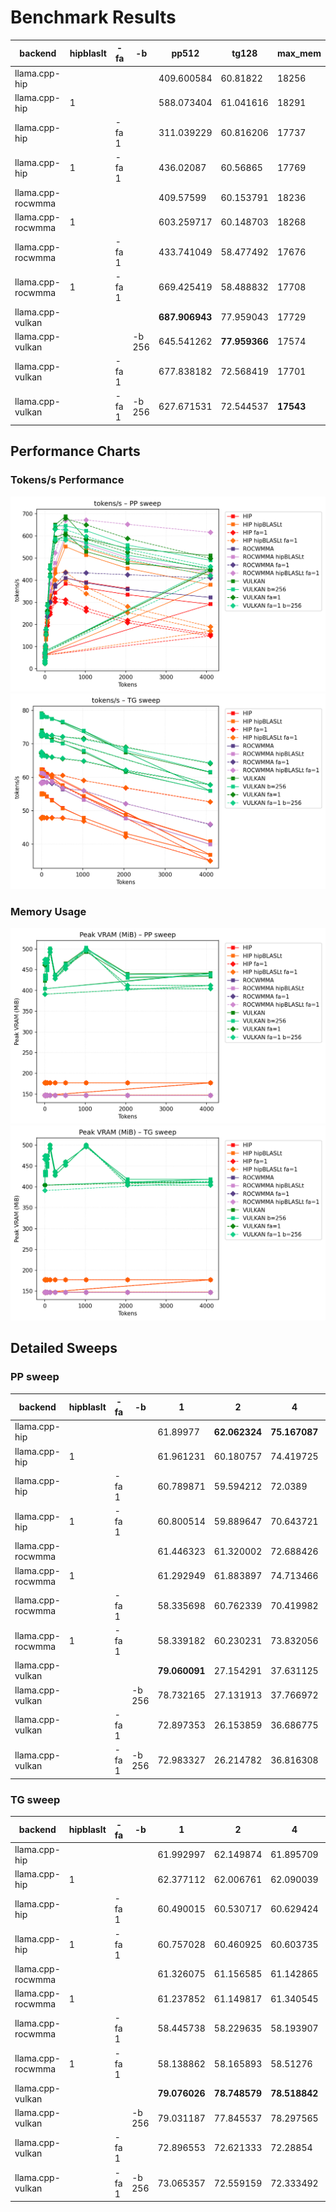 # Benchmark Results
| backend           | hipblaslt   | -fa   | -b     | pp512          | tg128         | max_mem   |
|-------------------|-------------|-------|--------|----------------|---------------|-----------|
| llama.cpp-hip     |             |       |        | 409.600584     | 60.81822      | 18256     |
| llama.cpp-hip     | 1           |       |        | 588.073404     | 61.041616     | 18291     |
| llama.cpp-hip     |             | -fa 1 |        | 311.039229     | 60.816206     | 17737     |
| llama.cpp-hip     | 1           | -fa 1 |        | 436.02087      | 60.56865      | 17769     |
| llama.cpp-rocwmma |             |       |        | 409.57599      | 60.153791     | 18236     |
| llama.cpp-rocwmma | 1           |       |        | 603.259717     | 60.148703     | 18268     |
| llama.cpp-rocwmma |             | -fa 1 |        | 433.741049     | 58.477492     | 17676     |
| llama.cpp-rocwmma | 1           | -fa 1 |        | 669.425419     | 58.488832     | 17708     |
| llama.cpp-vulkan  |             |       |        | **687.906943** | 77.959043     | 17729     |
| llama.cpp-vulkan  |             |       | -b 256 | 645.541262     | **77.959366** | 17574     |
| llama.cpp-vulkan  |             | -fa 1 |        | 677.838182     | 72.568419     | 17701     |
| llama.cpp-vulkan  |             | -fa 1 | -b 256 | 627.671531     | 72.544537     | **17543** |
## Performance Charts

### Tokens/s Performance
![PP Tokens/s](pp_tokens_per_sec.png)
![TG Tokens/s](tg_tokens_per_sec.png)

### Memory Usage
![PP VRAM](pp_vram_peak_mib.png)
![TG VRAM](tg_vram_peak_mib.png)

## Detailed Sweeps

### PP sweep
| backend           | hipblaslt   | -fa   | -b     | 1             | 2             | 4             | 8             | 16             | 32             | 64             | 128            | 256            | 512            | 1024           | 2048           |    4096 |
|-------------------|-------------|-------|--------|---------------|---------------|---------------|---------------|----------------|----------------|----------------|----------------|----------------|----------------|----------------|----------------|---------|
| llama.cpp-hip     |             |       |        | 61.89977      | **62.062324** | **75.167087** | 70.001163     | 104.208832     | 131.701348     | 237.931089     | 304.838551     | 372.878237     | 409.600584     | 389.87139      | 361.44135      | nan     |
| llama.cpp-hip     | 1           |       |        | 61.961231     | 60.180757     | 74.419725     | 44.855673     | 77.965553      | 145.758834     | 210.792014     | 327.099061     | 449.717865     | 588.073404     | 543.295718     | 486.870445     | 423.376 |
| llama.cpp-hip     |             | -fa 1 |        | 60.789871     | 59.594212     | 72.0389       | 64.734739     | 99.164293      | 157.106995     | 205.575185     | 254.431591     | 316.36407      | 311.039229     | 273.025714     | 217.612154     | 155.357 |
| llama.cpp-hip     | 1           | -fa 1 |        | 60.800514     | 59.889647     | 70.643721     | 66.717836     | 102.537572     | 164.927606     | 222.384287     | 321.230857     | 431.00197      | 436.02087      | 368.252575     | 279.957546     | 188.261 |
| llama.cpp-rocwmma |             |       |        | 61.446323     | 61.320002     | 72.688426     | 71.316654     | 105.724131     | 169.782807     | 236.863574     | 301.067618     | 369.886053     | 409.57599      | 387.407228     | 358.292829     | 321.517 |
| llama.cpp-rocwmma | 1           |       |        | 61.292949     | 61.883897     | 74.713466     | 53.294918     | 89.761037      | 152.182501     | 231.086387     | 350.456361     | 477.238846     | 603.259717     | 561.962556     | 501.151272     | 432.93  |
| llama.cpp-rocwmma |             | -fa 1 |        | 58.335698     | 60.762339     | 70.419982     | 68.450743     | 101.789257     | 173.80596      | 234.427004     | 299.650716     | 378.628417     | 433.741049     | 432.04224      | 424.53785      | 408.923 |
| llama.cpp-rocwmma | 1           | -fa 1 |        | 58.339182     | 60.230231     | 73.832056     | **71.902968** | **107.399714** | 170.322197     | 256.709488     | 383.304214     | 522.642229     | 669.425419     | **671.635018** | **652.034411** | 615.832 |
| llama.cpp-vulkan  |             |       |        | **79.060091** | 27.154291     | 37.631125     | 56.257585     | 105.452925     | **180.242566** | **292.718706** | **466.336689** | **650.379646** | **687.906943** | 586.911516     | 543.736137     | 510.67  |
| llama.cpp-vulkan  |             |       | -b 256 | 78.732165     | 27.131913     | 37.766972     | 56.171287     | 105.069474     | 179.59977      | 288.956272     | 463.198965     | 644.810565     | 645.541262     | 623.392091     | 558.204639     | 489.27  |
| llama.cpp-vulkan  |             | -fa 1 |        | 72.897353     | 26.153859     | 36.686775     | 55.056082     | 102.942556     | 176.129207     | 283.827002     | 449.67303      | 631.752709     | 677.838182     | 649.704015     | 588.048481     | 497.965 |
| llama.cpp-vulkan  |             | -fa 1 | -b 256 | 72.983327     | 26.214782     | 36.816308     | 55.064904     | 103.123413     | 176.664282     | 283.569409     | 450.150435     | 629.191445     | 627.671531     | 597.44639      | 539.34034      | 461.142 |
### TG sweep
| backend           | hipblaslt   | -fa   | -b     | 1             | 2             | 4             | 8             | 16            | 32           | 64            | 128           | 256           | 512           | 1024          | 2048          | 4096          |
|-------------------|-------------|-------|--------|---------------|---------------|---------------|---------------|---------------|--------------|---------------|---------------|---------------|---------------|---------------|---------------|---------------|
| llama.cpp-hip     |             |       |        | 61.992997     | 62.149874     | 61.895709     | 61.99371      | 61.661616     | 62.267841    | 61.541351     | 60.81822      | 59.839693     | 57.529686     | 54.347817     | 48.625986     | 40.831729     |
| llama.cpp-hip     | 1           |       |        | 62.377112     | 62.006761     | 62.090039     | 62.021479     | 61.852626     | 61.930229    | 61.582499     | 61.041616     | 59.919279     | 57.587771     | 54.390935     | 48.782628     | 40.914832     |
| llama.cpp-hip     |             | -fa 1 |        | 60.490015     | 60.530717     | 60.629424     | 60.726986     | 60.700118     | 60.489019    | 60.574621     | 60.816206     | 60.730761     | 60.510568     | 59.038884     | 56.786651     | 52.630223     |
| llama.cpp-hip     | 1           | -fa 1 |        | 60.757028     | 60.460925     | 60.603735     | 60.697491     | 60.66862      | 60.73272     | 60.809627     | 60.56865      | 60.69376      | 60.586338     | 59.001171     | 56.889274     | 52.67289      |
| llama.cpp-rocwmma |             |       |        | 61.326075     | 61.156585     | 61.142865     | 61.150414     | 61.183528     | 61.084361    | 60.8738       | 60.153791     | 58.846772     | 56.360799     | 53.248191     | 47.700476     | 39.940403     |
| llama.cpp-rocwmma | 1           |       |        | 61.237852     | 61.149817     | 61.340545     | 61.183012     | 61.165889     | 61.217118    | 60.900609     | 60.148703     | 58.88616      | 56.43956      | 53.291922     | 47.705518     | 39.963669     |
| llama.cpp-rocwmma |             | -fa 1 |        | 58.445738     | 58.229635     | 58.193907     | 58.408083     | 58.421897     | 58.44026     | 58.521296     | 58.477492     | 58.148331     | 56.745645     | 55.991268     | 52.117071     | 45.867114     |
| llama.cpp-rocwmma | 1           | -fa 1 |        | 58.138862     | 58.165893     | 58.51276      | 58.400534     | 58.320454     | 58.328478    | 58.448645     | 58.488832     | 58.503997     | 56.823037     | 55.956139     | 52.063        | 46.009396     |
| llama.cpp-vulkan  |             |       |        | **79.076026** | **78.748579** | **78.518842** | 78.003013     | **78.661763** | **78.57877** | 78.117493     | 77.959043     | 77.371242     | 76.393508     | 73.836248     | 67.410081     | 61.455593     |
| llama.cpp-vulkan  |             |       | -b 256 | 79.031187     | 77.845537     | 78.297565     | **78.773581** | 78.435493     | 78.435766    | **78.127937** | **77.959366** | **77.429182** | **76.633547** | **73.911994** | 68.009495     | 61.569497     |
| llama.cpp-vulkan  |             | -fa 1 |        | 72.896553     | 72.621333     | 72.28854      | 72.536243     | 72.826791     | 72.814465    | 72.601038     | 72.568419     | 72.486144     | 72.086577     | 71.557843     | **69.007329** | 64.077284     |
| llama.cpp-vulkan  |             | -fa 1 | -b 256 | 73.065357     | 72.559159     | 72.333492     | 72.512086     | 72.741574     | 72.777285    | 72.629698     | 72.544537     | 72.524659     | 72.096707     | 71.274266     | 68.823202     | **64.298979** |